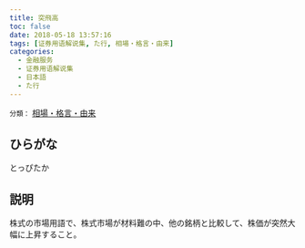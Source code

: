 ```yaml
---
title: 突飛高
toc: false
date: 2018-05-18 13:57:16
tags: [证券用语解说集, た行, 相場・格言・由来]
categories:
  - 金融服务
  - 证券用语解说集
  - 日本語
  - た行
---
```


`分類：` [相場・格言・由来](/tags/相場・格言・由来/)

## ひらがな

とっぴたか

## 説明

株式の市場用語で、株式市場が材料難の中、他の銘柄と比較して、株価が突然大幅に上昇すること。
